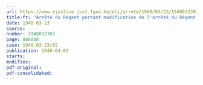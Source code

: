 ```yaml
---
url: https://www.ejustice.just.fgov.be/eli/arrete/1948/03/23/1948032302/justel
title-fr: "Arrêté du Régent portant modification de l'arrêté du Régent du 14 janvier 1946, modifié par les arrêtés du Régent des 17 décembre 1946 et 15 juillet 1947, réglant l'attribution des subsides de l'Etat en faveur des services d'assurance mutualiste libre"
date: 1948-03-23
source:
number: 1948032302
page: 888888
case: 1948-03-23/02
publication: 1948-04-01
starts:
modifies:
pdf-original:
pdf-consolidated:
---
```


